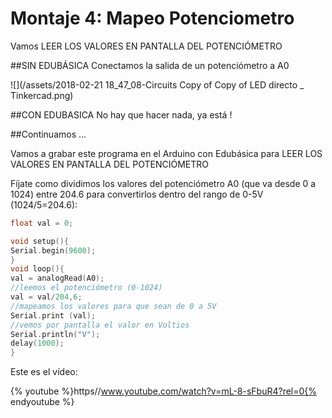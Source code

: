 
# Montaje 4: Mapeo Potenciometro
Vamos LEER LOS VALORES EN PANTALLA DEL POTENCIÓMETRO

##SIN EDUBÁSICA
Conectamos la salida de un potenciómetro a A0

![](/assets/2018-02-21 18_47_08-Circuits Copy of Copy of LED directo _ Tinkercad.png)

##CON EDUBASICA
No hay que hacer nada, ya está !

##Continuamos ...

Vamos a grabar este programa en el Arduino con Edubásica para LEER LOS VALORES EN PANTALLA DEL POTENCIÓMETRO

Fíjate como dividimos los valores del potenciómetro A0 (que va desde 0 a 1024) entre 204.6 para convertirlos dentro del rango de 0-5V (1024/5=204.6):

```cpp
float val = 0;

void setup(){
Serial.begin(9600);
}
void loop(){
val = analogRead(A0); 
//leemos el potenciómetro (0-1024)
val = val/204,6; 
//mapeamos los valores para que sean de 0 a 5V
Serial.print (val); 
//vemos por pantalla el valor en Voltios
Serial.println("V");
delay(1000);
}
```

Este es el vídeo:

{% youtube %}https//www.youtube.com/watch?v=mL-8-sFbuR4?rel=0{% endyoutube %}
